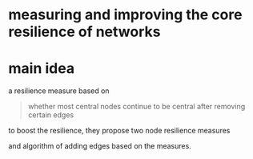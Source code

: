 # measuring and improving the core resilience of networks

# main idea

a resilience measure based on 

> whether most central nodes continue to be central after removing certain edges

to boost the resilience, they propose two node resilience measures

and algorithm of adding edges based on the measures.

